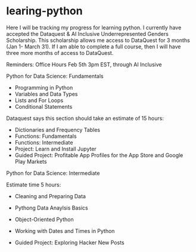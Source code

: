 # learing-python

Here I will be tracking my progress for learning python. I currently have accepted the Dataquest & AI Inclusive Underrepresented Genders Scholarship. This scholarship allows me access to DataQuest for 3 months (Jan 1- March 31). If I am able to complete a full course, then I will have three more months of access to DataQuest. 

Reminders:
Office Hours Feb 5th 3pm EST, through AI Inclusive 

Python for Data Science: Fundamentals 
- Programming in Python
- Variables and Data Types
- Lists and For Loops
- Conditional Statements

Dataquest says this section should take an estimate of 15 hours: 
- Dictionaries and Frequency Tables
- Functions: Fundamentals
- Functions: Intermediate
- Project: Learn and Install Jupyter
- Guided Project: Profitable App Profiles for the App Store and Google Play Markets

Python for Data Science: Intermediate

Estimate time 5 hours:
- Cleaning and Preparing Data
- Pythong Data Anaylsis Basics
- Object-Oriented Python

- Working with Dates and Times in Python
- Guided Project: Exploring Hacker New Posts

